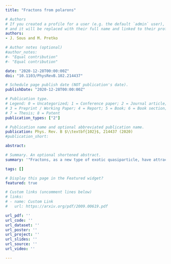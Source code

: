 ```yaml
---
title: "Fractons from polarons"

# Authors
# If you created a profile for a user (e.g. the default `admin` user), write the username (folder name) here 
# and it will be replaced with their full name and linked to their profile.
authors:
- J. Sous and M. Pretko

# Author notes (optional)
#author_notes:
#- "Equal contribution"
#- "Equal contribution"

date: "2020-12-28T00:00:00Z"
doi: "10.1103/PhysRevB.102.214437"

# Schedule page publish date (NOT publication's date).
publishDate: "2020-12-28T00:00:00Z"

# Publication type.
# Legend: 0 = Uncategorized; 1 = Conference paper; 2 = Journal article;
# 3 = Preprint / Working Paper; 4 = Report; 5 = Book; 6 = Book section;
# 7 = Thesis; 8 = Patent
publication_types: ["2"]

# Publication name and optional abbreviated publication name.
publication: Phys. Rev. B $\\textbf{102}$, 214437 (2020)
#publication_short:

abstract: 

# Summary. An optional shortened abstract.
summary: '"Fractons, as a new type of exotic quasiparticle, have attracted immense attention due to their unique properties. Here, the authors construct a connection between fractons and polarons. This allows them to derive explicitly microscopic models, in which polarons and their two-body bound states, known as bipolarons, map exactly on to fractons and their two-body counterparts, dipoles. As a specific example, the authors show how fractons and dipoles arise from magnetic polarons and bipolarons in hole-doped antiferromagnets, thus providing a route towards their physical realization.", Highlight published as Editor's suggestion in Phys. Rev. B.'

tags: []

# Display this page in the Featured widget?
featured: true

# Custom links (uncomment lines below)
# links:
# - name: Custom Link
#   url: https://arxiv.org/pdf/2009.00619.pdf

url_pdf: ''
url_code: ''
url_dataset: ''
url_poster: ''
url_project: ''
url_slides: ''
url_source: ''
url_video: ''

---
```


